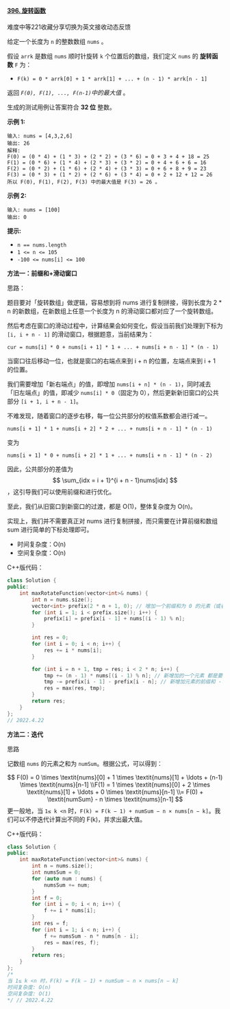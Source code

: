 #### [396. 旋转函数](https://leetcode.cn/problems/rotate-function/)

难度中等221收藏分享切换为英文接收动态反馈

给定一个长度为 `n` 的整数数组 `nums` 。

假设 `arrk` 是数组 `nums` 顺时针旋转 `k` 个位置后的数组，我们定义 `nums` 的 **旋转函数** `F` 为：

- `F(k) = 0 * arrk[0] + 1 * arrk[1] + ... + (n - 1) * arrk[n - 1]`

返回 *`F(0), F(1), ..., F(n-1)`中的最大值* 。

生成的测试用例让答案符合 **32 位** 整数。

 

**示例 1:**

```
输入: nums = [4,3,2,6]
输出: 26
解释:
F(0) = (0 * 4) + (1 * 3) + (2 * 2) + (3 * 6) = 0 + 3 + 4 + 18 = 25
F(1) = (0 * 6) + (1 * 4) + (2 * 3) + (3 * 2) = 0 + 4 + 6 + 6 = 16
F(2) = (0 * 2) + (1 * 6) + (2 * 4) + (3 * 3) = 0 + 6 + 8 + 9 = 23
F(3) = (0 * 3) + (1 * 2) + (2 * 6) + (3 * 4) = 0 + 2 + 12 + 12 = 26
所以 F(0), F(1), F(2), F(3) 中的最大值是 F(3) = 26 。
```

**示例 2:**

```
输入: nums = [100]
输出: 0
```

 

**提示:**

- `n == nums.length`
- `1 <= n <= 105`
- `-100 <= nums[i] <= 100`

**方法一：前缀和+滑动窗口**

思路：

题目要对「旋转数组」做逻辑，容易想到将 nums 进行复制拼接，得到长度为 2 * n 的新数组，在新数组上任意一个长度为 n 的滑动窗口都对应了一个旋转数组。

然后考虑在窗口的滑动过程中，计算结果会如何变化，假设当前我们处理到下标为 `[i, i + n - 1]` 的滑动窗口，根据题意，当前结果为：

`cur = nums[i] * 0 + nums[i + 1] * 1 + ... + nums[i + n - 1] * (n - 1)`

当窗口往后移动一位，也就是窗口的右端点来到 i + n 的位置，左端点来到 i + 1 的位置。

我们需要增加「新右端点」的值，即增加 `nums[i + n] * (n - 1)`，同时减去「旧左端点」的值，即减少 `nums[i] * 0`（固定为 0），然后更新新旧窗口的公共部分 `[i + 1, i + n - 1]`。

不难发现，随着窗口的逐步右移，每一位公共部分的权值系数都会进行减一。

`nums[i + 1] * 1 + nums[i + 2] * 2 + ... + nums[i + n - 1] * (n - 1)`

变为

`nums[i + 1] * 0 + nums[i + 2] * 1 + ... + nums[i + n - 1] * (n - 2)`

因此，公共部分的差值为 
$$
\sum_{idx = i + 1}^{i + n - 1}nums[idx]
$$
，这引导我们可以使用前缀和进行优化。

至此，我们从旧窗口到新窗口的过渡，都是 O(1)，整体复杂度为 O(n)。

实现上，我们并不需要真正对 nums 进行复制拼接，而只需要在计算前缀和数组 sum 进行简单的下标处理即可。

- 时间复杂度：O(n)
- 空间复杂度：O(n)

C++版代码：

```c++
class Solution {
public:
    int maxRotateFunction(vector<int>& nums) {
        int n = nums.size();
        vector<int> prefix(2 * n + 1, 0); // 增加一个前缀和为 0 的元素（或者理解为不包含本元素的前缀和）
        for (int i = 1; i < prefix.size(); i++) {
            prefix[i] = prefix[i - 1] + nums[(i - 1) % n];
        }

        int res = 0;
        for (int i = 0; i < n; i++) {
            res += i * nums[i];
        }

        for (int i = n + 1, tmp = res; i < 2 * n; i++) {
            tmp += (n - 1) * nums[(i - 1) % n]; // 新增加的一个元素 都是要 * (n - 1)
            tmp -= prefix[i - 1] - prefix[i - n]; // 新增加元素的前缀和 - 滑动窗口第一个元素的前缀和
            res = max(res, tmp);
        }
        return res;
    }
};
// 2022.4.22
```

**方法二：迭代**

思路

记数组 `nums` 的元素之和为 `numSum`。根据公式，可以得到：

$$
F(0) = 0 \times \textit{nums}[0] + 1 \times \textit{nums}[1] + \ldots + (n-1) \times \textit{nums}[n-1]
\\F(1) = 1 \times \textit{nums}[0] + 2 \times \textit{nums}[1] + \ldots + 0 \times \textit{nums}[n-1] 
\\= F(0) + \textit{numSum} - n \times \textit{nums}[n-1]
$$
更一般地，当 `1≤ k <n` 时，`F(k) = F(k − 1) + numSum − n × nums[n − k]`。我们可以不停迭代计算出不同的 F(k)，并求出最大值。

C++版代码：

```c++
class Solution {
public:
    int maxRotateFunction(vector<int>& nums) {
        int n = nums.size();
        int numsSum = 0;
        for (auto num : nums) {
            numsSum += num;
        }
        int f = 0;
        for (int i = 0; i < n; i++) {
            f += i * nums[i];
        }
        int res = f;
        for (int i = 1; i < n; i++) {
            f += numsSum - n * nums[n - i];
            res = max(res, f);
        }
        return res;
    }
};
/*
当 1≤ k <n 时，F(k) = F(k − 1) + numSum − n × nums[n − k]
时间复杂度: O(n)
空间复杂度: O(1)
*/ // 2022.4.22
```

